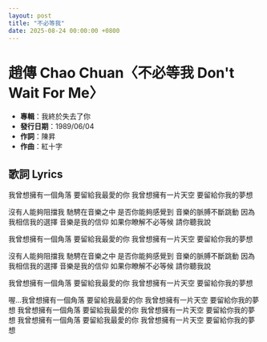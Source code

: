 ```yaml
---
layout: post
title: "不必等我"
date: 2025-08-24 00:00:00 +0800
---
```


# 趙傳 Chao Chuan〈不必等我 Don't Wait For Me〉

- **專輯**：我終於失去了你  
- **發行日期**：1989/06/04  
- **作詞**：陳昇  
- **作曲**：紅十字  

## 歌詞 Lyrics

我曾想擁有一個角落
要留給我最愛的你
我曾想擁有一片天空
要留給你我的夢想

沒有人能夠阻擋我
馳騁在音樂之中
是否你能夠感覺到
音樂的脈膊不斷跳動
因為我相信我的選擇
音樂是我的信仰
如果你瞭解不必等候 請你聽我說

我曾想擁有一個角落
要留給我最愛的你
我曾想擁有一片天空
要留給你我的夢想

沒有人能夠阻擋我
馳騁在音樂之中
是否你能夠感覺到
音樂的脈膊不斷跳動
因為我相信我的選擇
音樂是我的信仰
如果你瞭解不必等候 請你聽我說

我曾想擁有一個角落
要留給我最愛的你
我曾想擁有一片天空
要留給你我的夢想

喔...我曾想擁有一個角落
要留給我最愛的你
我曾想擁有一片天空
要留給你我的夢想
我曾想擁有一個角落
要留給我最愛的你
我曾想擁有一片天空
要留給你我的夢想
我曾想擁有一個角落
要留給我最愛的你
我曾想擁有一片天空
要留給你我的夢想
